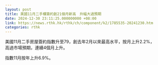 ```yaml
---
layout: post
title: 美國11月二手樓簽約創21個月新高　升幅大過預期
date: 2024-12-30 23:11:25.000000000 +08:00
link: https://news.rthk.hk/rthk/ch/component/k2/1785535-20241230.htm
categories: rthk
---
```


美國11月二手房屋簽約指數升至79，創去年2月以來最高水平，按月上升2.2%，高過市場預期，連續4個月上升。

指數11月按年上升6.9%。
